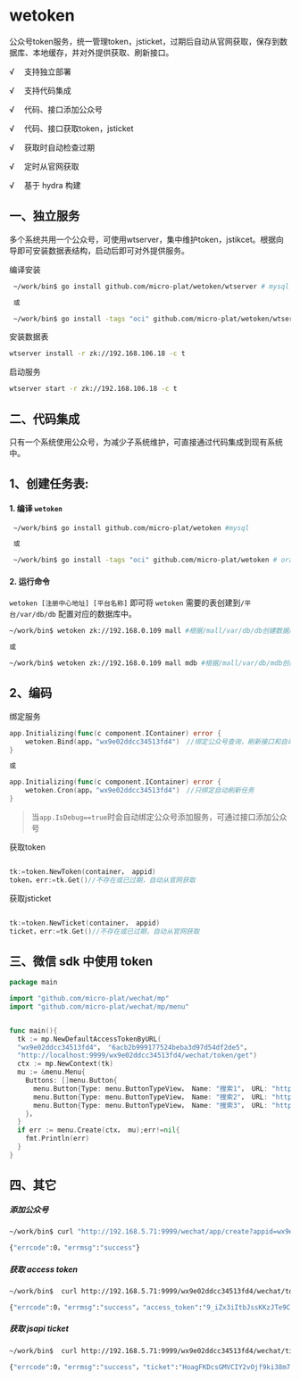 # wetoken
公众号token服务，统一管理token，jsticket，过期后自动从官网获取，保存到数据库、本地缓存，并对外提供获取、刷新接口。


√ 　支持独立部署

√ 　支持代码集成

√ 　代码、接口添加公众号

√ 　代码、接口获取token，jsticket

√ 　获取时自动检查过期

√ 　定时从官网获取

√ 　基于 hydra 构建




## 一、独立服务


多个系统共用一个公众号，可使用wtserver，集中维护token，jstikcet。根据向导即可安装数据表结构，启动后即可对外提供服务。


编译安装

```sh
 ~/work/bin$ go install github.com/micro-plat/wetoken/wtserver # mysql

 或

 ~/work/bin$ go install -tags "oci" github.com/micro-plat/wetoken/wtserver # oracle
```

 安装数据表

 ```sh
wtserver install -r zk://192.168.106.18 -c t
 ```

启动服务
```sh
wtserver start -r zk://192.168.106.18 -c t

```


## 二、代码集成
只有一个系统使用公众号，为减少子系统维护，可直接通过代码集成到现有系统中。


## 1、创建任务表:

#### 1. 编译 `wetoken`

```sh
 ~/work/bin$ go install github.com/micro-plat/wetoken #mysql

 或

 ~/work/bin$ go install -tags "oci" github.com/micro-plat/wetoken # oracle

```

#### 2. 运行命令

`wetoken [注册中心地址] [平台名称]` 即可将 `wetoken` 需要的表创建到`/平台/var/db/db` 配置对应的数据库中。

```sh
~/work/bin$ wetoken zk://192.168.0.109 mall #根据/mall/var/db/db创建数据库

或

~/work/bin$ wetoken zk://192.168.0.109 mall mdb #根据/mall/var/db/mdb创建数据库

```


## 2、编码

绑定服务

```go
app.Initializing(func(c component.IContainer) error {
    wetoken.Bind(app，"wx9e02ddcc34513fd4")　//绑定公众号查询，刷新接口和自动刷新任务
}

或

app.Initializing(func(c component.IContainer) error {
    wetoken.Cron(app，"wx9e02ddcc34513fd4")　//只绑定自动刷新任务
}
```

> 当`app.IsDebug==true`时会自动绑定公众号添加服务，可通过接口添加公众号

获取token

```go

tk:=token.NewToken(container， appid)
token，err:=tk.Get()//不存在或已过期，自动从官网获取

```

获取jsticket

```go

tk:=token.NewTicket(container， appid)
ticket，err:=tk.Get()//不存在或已过期，自动从官网获取

```


## 三、微信 sdk 中使用 token

```go
package main

import "github.com/micro-plat/wechat/mp"
import "github.com/micro-plat/wechat/mp/menu"


func main(){
  tk := mp.NewDefaultAccessTokenByURL(
  "wx9e02ddcc34513fd4"， "6acb2b999177524beba3d97d54df2de5"， 
  "http://localhost:9999/wx9e02ddcc34513fd4/wechat/token/get")
  ctx := mp.NewContext(tk)
  mu := &menu.Menu{
    Buttons: []menu.Button{
      menu.Button{Type: menu.ButtonTypeView， Name: "搜索1"， URL: "http://www.baidu.com"}，
      menu.Button{Type: menu.ButtonTypeView， Name: "搜索2"， URL: "http://www.baidu.com"}，
      menu.Button{Type: menu.ButtonTypeView， Name: "搜索3"， URL: "http://www.baidu.com"}，
    }，
  }
  if err := menu.Create(ctx， mu);err!=nil{
    fmt.Println(err)
  }
}
```



## 四、其它


##### 添加公众号

```sh
~/work/bin$ curl "http://192.168.5.71:9999/wechat/app/create?appid=wx9e02ddcc34513fd4&secret=6acb2b999177524beba3d97d54df2de5&token=oTSvVuXdjx1FPi6bz"

{"errcode":0，"errmsg":"success"}
```

##### 获取 access token

```sh
~/work/bin$  curl http://192.168.5.71:9999/wx9e02ddcc34513fd4/wechat/token/get

{"errcode":0，"errmsg":"success"，"access_token":"9_iZx3iItbJssKKzJTe9CeoJqY7678POnYkHRnZ_AfMfuV38CYxPHmOOvc7U0liXqon5vuZoIoU50RBLAZejTUSEwlXy5hl09KiyoWze65IXswjBnf6wFoUppoSRk4Z9opaOOJTSAxfR0DMGuaHCKgAHAAVD"，"expires_in":6599，"expires_date":"20180511113918"}
```

##### 获取 jsapi ticket

```sh
~/work/bin$  curl http://192.168.5.71:9999/wx9e02ddcc34513fd4/wechat/ticket/get

{"errcode":0，"errmsg":"success"，"ticket":"HoagFKDcsGMVCIY2vOjf9ki38m7AHQZG34U1VtA70B09ycvZdjvbjGm6qCTAF6_9fziC7iIQzWS49ZypavCK2g"，"expires_in":6599，"expires_date":"20180511121655"}
```




